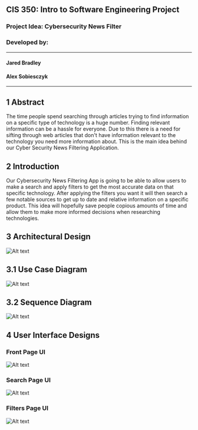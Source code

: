 
## CIS 350: Intro to Software Engineering Project

### Project Idea: Cybersecurity News Filter

### Developed by:

---
#### Jared Bradley

#### Alex Sobiesczyk

---

## 1 Abstract

The time people spend searching through articles trying to find information on a specific type of technology is a huge number. Finding relevant information can be a hassle for everyone. Due to this there is a need for sifting through web articles that don't have information relevant to the technology you need more information about. This is the main idea behind our Cyber Security News Filtering Application.

## 2 Introduction

Our Cybersecurity News Filtering App is going to be able to allow users to make a search and apply filters to get the most accurate data on that specific technology. After applying the filters you want it will then search a few notable sources to get up to date and relative information on a specific product. This idea will hopefully save people copious amounts of time and allow them to make more informed decisions when researching technologies.

## 3 Architectural Design

![Alt text](<Sequence Diagram-1.png>)


## 3.1 Use Case Diagram

![Alt text](<Use Case Diagram.png>)

## 3.2 Sequence Diagram

![Alt text](<Sequence Diagram.png>)

## 4 User Interface Designs

### Front Page UI

![Alt text](<Front Page UI.png>)

### Search Page UI

![Alt text](<Search Page UI.png>)

### Filters Page UI

![Alt text](<Filters Page UI.png>)

